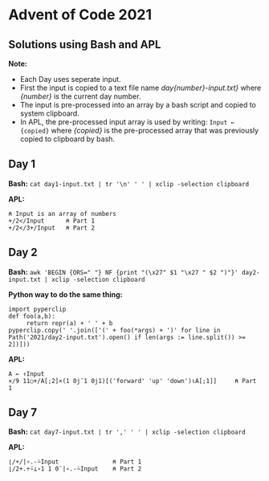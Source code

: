 # Advent of Code 2021
## Solutions using Bash and APL

**Note:** 
- Each Day uses seperate input. 
- First the input is copied to a text file name *day{number}-input.txt}* where *{number}* is the current day number.
- The input is pre-processed into an array by a bash script and copied to system clipboard.
- In APL, the pre-processed input array is used by writing: `Input ← {copied}` where *{copied}* is the 
  pre-processed array that was previously copied to clipboard by bash.

## Day 1
**Bash:** `cat day1-input.txt | tr '\n' ' ' | xclip -selection clipboard`

**APL:**
```
⍝ Input is an array of numbers
+/2</Input      ⍝ Part 1
+/2</3+/Input   ⍝ Part 2
```

## Day 2
**Bash:** 
```awk 'BEGIN {ORS=" "} NF {print "(\x27" $1 "\x27 " $2 ")"}' day2-input.txt | xclip -selection clipboard```

**Python way to do the same thing:** 
```
import pyperclip
def foo(a,b):
     return repr(a) + ' ' + b
pyperclip.copy(' '.join(['(' + foo(*args) + ')' for line in Path('2021/day2-input.txt').open() if len(args := line.split()) >= 2])]))
```

**APL:**
```
A ← ↑Input
×/9 11○+/A[;2]×(1 0j¯1 0j1)[('forward' 'up' 'down')⍳A[;1]]     ⍝ Part 1
```

## Day 7
**Bash:** `cat day7-input.txt | tr ',' ' ' | xclip -selection clipboard`

**APL:**
```
⌊/+/|∘.-⍨Input               ⍝ Part 1
⌊/2+.÷⍨⊥∘1 1 0¨|∘.-⍨Input    ⍝ Part 2
```
